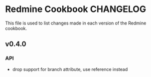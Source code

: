 Redmine Cookbook CHANGELOG
=======================
This file is used to list changes made in each version of the Redmine cookbook.


v0.4.0
-------
### API
- drop support for branch attribute, use reference instead
